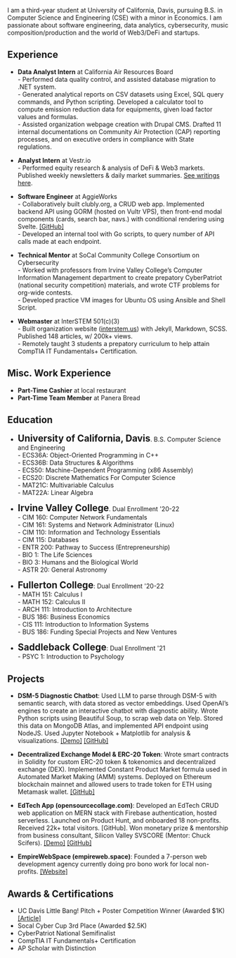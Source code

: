 ---
---

I am a third-year student at University of California, Davis, pursuing B.S. in Computer Science and Engineering (CSE) with a minor in Economics. I am passionate about software engineering, data analytics, cybersecurity, music composition/production and the world of Web3/DeFi and startups.

<!-- I'm originally from Seoul, South Korea where I lived for 12 years before moving to Ottawa, Canada in 6th grade. I then moved again, to the United States, and began high school in Irvine, California. I'm now in Davis/Sacramento area for college. -->

## Experience

- <b>Data Analyst Intern</b> at California Air Resources Board
  <br/> - Performed data quality control, and assisted database migration to .NET system.
  <br/> - Generated analytical reports on CSV datasets using Excel, SQL query commands, and Python scripting. Developed a calculator tool to compute emission reduction data for equipments, given load factor values and formulas.
  <br/> - Assisted organization webpage creation with Drupal CMS. Drafted 11 internal documentations on Community Air Protection (CAP) reporting processes, and on executive orders in compliance with State regulations.

- <b>Analyst Intern</b> at Vestr.io
  <br/> - Performed equity research & analysis of DeFi & Web3 markets. Published weekly newsletters & daily market summaries. <a href="/writing" target="_blank">See writings here</a>.

- <b>Software Engineer</b> at AggieWorks
  <br/> - Collaboratively built clubly.org, a CRUD web app. Implemented backend API using GORM (hosted on Vultr VPS), then front-end modal components (cards, search bar, navs.) with conditional rendering using Svelte. <a href="https://github.com/AggieWorks/Clubly" target="_blank">[GitHub]</a>
  <br/> - Developed an internal tool with Go scripts, to query number of API calls made at each endpoint.

- <b>Technical Mentor</b> at SoCal Community College Consortium on Cybersecurity
  <br/> - Worked with professors from Irvine Valley College’s Computer Information Management department to create prepatory CyberPatriot (national security competition) materials, and wrote CTF problems for org-wide contests.
  <br/> - Developed practice VM images for Ubuntu OS using Ansible and Shell Script.

- <b>Webmaster</b> at InterSTEM 501(c)(3)
  <br/> - Built organization website (<a href="https://interstem.us" target="_blank">interstem.us</a>) with Jekyll, Markdown, SCSS. Published 148 articles, w/ 200k+ views.
  <br/> - Remotely taught 3 students a prepatory curriculum to help attain CompTIA IT Fundamentals+ Certification.

## Misc. Work Experience

- <b>Part-Time Cashier</b> at local restaurant
- <b>Part-Time Team Member</b> at Panera Bread

## Education

- <span style="font-size: 1.3rem"><b>University of California, Davis</b></span>. B.S. Computer Science and Engineering
  <br/> - ECS36A: Object-Oriented Programming in C++
  <br/> - ECS36B: Data Structures & Algorithms
  <br/> - ECS50: Machine-Dependent Programming (x86 Assembly)
  <br/> - ECS20: Discrete Mathematics For Computer Science
  <br/> - MAT21C: Multivariable Calculus
  <br/> - MAT22A: Linear Algebra

- <span style="font-size: 1.3rem"><b>Irvine Valley College</b></span>. Dual Enrollment '20-22
  <br/> - CIM 160: Computer Network Fundamentals
  <br/> - CIM 161: Systems and Network Administrator (Linux)
  <br/> - CIM 110: Information and Technology Essentials
  <br/> - CIM 115: Databases
  <br/> - ENTR 200: Pathway to Success (Entrepreneurship)
  <br/> - BIO 1: The Life Sciences
  <br/> - BIO 3: Humans and the Biological World
  <br/> - ASTR 20: General Astronomy

- <span style="font-size: 1.3rem"><b>Fullerton College</b></span>: Dual Enrollment '20-22
  <br/> - MATH 151: Calculus I
  <br/> - MATH 152: Calculus II
  <br/> - ARCH 111: Introduction to Architecture
  <br/> - BUS 186: Business Economics
  <br/> - CIS 111: Introduction to Information Systems
  <br/> - BUS 186: Funding Special Projects and New Ventures

- <span style="font-size: 1.3rem"><b>Saddleback College</b></span>: Dual Enrollment '21
  <br/> - PSYC 1: Introduction to Psychology

## Projects

- <b>DSM-5 Diagnostic Chatbot</b>: Used LLM to parse through DSM-5 with semantic search, with data stored as vector embeddings. Used OpenAI’s engines to create an interactive chatbot with diagnostic ability. Wrote Python scripts using Beautiful Soup, to scrap web data on Yelp. Stored this data on MongoDB Atlas, and implemented API endpoint using NodeJS. Used Jupyter Notebook + Matplotlib for analysis & visualizations. <a href="" target="_blank">[Demo]</a> <a href="https://github.com/ritvikir/hackdavis" target="_blank">[GitHub]</a>

- <b>Decentralized Exchange Model & ERC-20 Token</b>: Wrote smart contracts in Solidity for custom ERC-20 token & tokenomics and decentralized exchange (DEX). Implemented Constant Product Market formula used in Automated Market Making (AMM) systems. Deployed on Ethereum blockchain mainnet and allowed users to trade token for ETH using Metamask wallet. <a href="https://github.com/BianLee/BianDEX-Mirror" target="_blank">[GitHub]</a>

- <b>EdTech App (opensourcecollage.com)</b>: Developed an EdTech CRUD web application on MERN stack with Firebase authentication, hosted serverless. Launched on Product Hunt, and onboarded 18 non-profits. Received 22k+ total visitors. [GitHub]. Won monetary prize & mentorship from business consultant, Silicon Valley SVSCORE (Mentor: Chuck Scifers). <a href="" target="_blank">[Demo]</a> <a href="https://github.com/BianLee/opensourcecollage.com" target="_blank">[GitHub]</a>

- <b>EmpireWebSpace (empireweb.space)</b>: Founded a 7-person web development agency currently doing pro bono work for local non-profits. <a href="https://www.empireweb.space/" target="_blank">[Website]</a>

## Awards & Certifications

- UC Davis Little Bang! Pitch + Poster Competition Winner (Awarded $1K) <a href="https://innovate.ucdavis.edu/blog/borrow-blog" target="_blank">[Article]</a>
- Socal Cyber Cup 3rd Place (Awarded $2.5K)
- CyberPatriot National Semifinalist
- CompTIA IT Fundamentals+ Certification
- AP Scholar with Distinction
